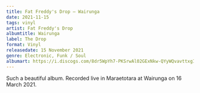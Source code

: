 ```yaml
---
title: Fat Freddy's Drop – Wairunga
date: 2021-11-15
tags: vinyl
artist: Fat Freddy's Drop
albumtitle: Wairunga
label: The Drop
format: Vinyl
releasedate: 15 November 2021
genre: Electronic, Funk / Soul
albumart: https://i.discogs.com/8dr5WpYh7-PKSrwAl02GExNkw-QYyWQvavttxgISlsQ/rs:fit/g:sm/q:90/h:600/w:600/czM6Ly9kaXNjb2dz/LWRhdGFiYXNlLWlt/YWdlcy9SLTIxMDE5/MTAyLTE2MzcxNzc3/NzktMjY4Ni5qcGVn.jpeg
---
```


Such a beautiful album. Recorded live in Maraetotara at Wairunga on 16 March 2021.